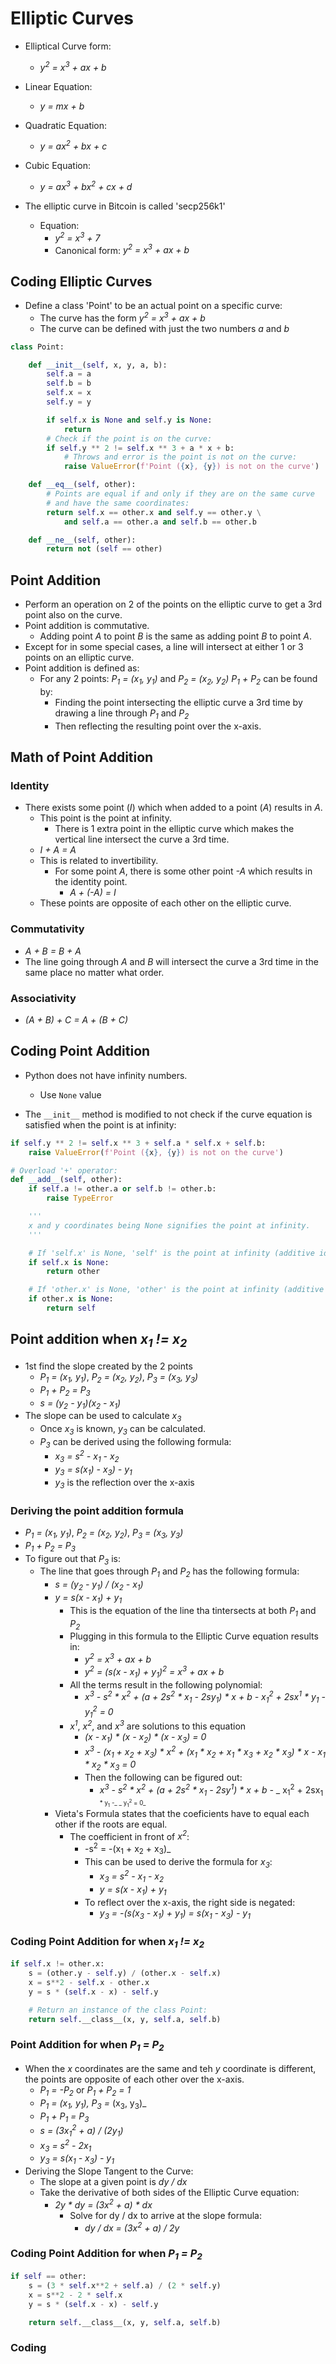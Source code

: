 # Elliptic Curves

- Elliptical Curve form:
  - _y<sup>2</sup> = x<sup>3</sup> + ax + b_

- Linear Equation:
  - _y = mx + b_

- Quadratic Equation:
  - _y = ax<sup>2</sup> + bx + c_

- Cubic Equation:
  - _y = ax<sup>3</sup> + bx<sup>2</sup> + cx + d_

- The elliptic curve in Bitcoin is called 'secp256k1'
  - Equation:
    - _y<sup>2</sup> = x<sup>3</sup> + 7_
    - Canonical form: _y<sup>2</sup> = x<sup>3</sup> + ax + b_

## Coding Elliptic Curves

- Define a class 'Point' to be an actual point on a specific curve:
  - The curve has the form _y<sup>2</sup> = x<sup>3</Sup> + ax + b_
  - The curve can be defined with just the two numbers _a_ and _b_

```Python
class Point:

    def __init__(self, x, y, a, b):
        self.a = a
        self.b = b
        self.x = x
        self.y = y

        if self.x is None and self.y is None:
            return
        # Check if the point is on the curve:
        if self.y ** 2 != self.x ** 3 + a * x + b:
            # Throws and error is the point is not on the curve:
            raise ValueError(f'Point ({x}, {y}) is not on the curve')

    def __eq__(self, other):
        # Points are equal if and only if they are on the same curve
        # and have the same coordinates:
        return self.x == other.x and self.y == other.y \
            and self.a == other.a and self.b == other.b

    def __ne__(self, other):
        return not (self == other)
```

## Point Addition

- Perform an operation on 2 of the points on the elliptic curve to get a 3rd
  point also on the curve.
- Point addition is commutative.
  - Adding point _A_ to point _B_ is the same as adding point _B_ to point _A_.
- Except for in some special cases, a line will intersect at either 1 or 3
  points on an elliptic curve.
- Point addition is defined as:
  - For any 2 points: _P<sub>1</sub> = (x<sub>1</sub>, y<sub>1</sub>)_
    and _P<sub>2</sub> = (x<sub>2</sub>, y<sub>2</sub>)_
    _P<sub>1</sub> + P<sub>2</sub>_ can be found by:
    - Finding the point intersecting the elliptic curve a 3rd time by
      drawing a line through _P<sub>1</sub>_ and _P<sub>2</sub>_
    - Then reflecting the resulting point over the x-axis.

## Math of Point Addition

### Identity

- There exists some point (_I_) which when added to a point (_A_)
  results in _A_.
  - This point is the point at infinity.
    - There is 1 extra point in the elliptic curve which makes the vertical
      line intersect the curve a 3rd time.
  - _I + A = A_
  - This is related to invertibility.
    - For some point _A_, there is some other point _-A_ which results in the
      identity point.
      - _A + (-A) = I_
  - These points are opposite of each other on the elliptic curve.

### Commutativity

- _A + B = B + A_
- The line going through _A_ and _B_ will intersect the curve a 3rd time in
  the same place no matter what order.

### Associativity

- _(A + B) + C = A + (B + C)_

## Coding Point Addition

- Python does not have infinity numbers.
  - Use ```None``` value

- The ```__init__``` method is modified to not check if the curve equation is
  satisfied when the point is at infinity:

```Python
if self.y ** 2 != self.x ** 3 + self.a * self.x + self.b:
    raise ValueError(f'Point ({x}, {y}) is not on the curve')
```

```Python
# Overload '+' operator:
def __add__(self, other):
    if self.a != other.a or self.b != other.b:
        raise TypeError

    '''
    x and y coordinates being None signifies the point at infinity.
    '''

    # If 'self.x' is None, 'self' is the point at infinity (additive identity)
    if self.x is None:
        return other

    # If 'other.x' is None, 'other' is the point at infinity (additive identity)
    if other.x is None:
        return self
```

## Point addition when _x<sub>1</sub> != x<sub>2</sub>_

- 1st find the slope created by the 2 points
  - _P<sub>1</sub> = (x<sub>1</sub>, y<sub>1</sub>)_,
    _P<sub>2</sub> = (x<sub>2</sub>, y<sub>2</sub>)_,
    _P<sub>3</sub> = (x<sub>3</sub>, y<sub>3</sub>)_
  - _P<sub>1</sub> + P<sub>2</sub> = P<sub>3</sub>_
  - _s = (y<sub>2</sub> - y<sub>1</sub>)(x<sub>2</sub> - x<sub>1</sub>)_
- The slope can be used to calculate _x<sub>3</sub>_
  - Once _x<sub>3</sub>_ is known, _y<sub>3</sub>_ can be calculated.
  - _P<sub>3</sub>_ can be derived using the following formula:
    - _x<sub>3</sub> = s<sup>2</sup> - x<sub>1</sub> - x<sub>2</sub>_
    - _y<sub>3</sub> = s(x<sub>1</sub>) - x<sub>3</sub>) - y<sub>1</sub>_
    - _y<sub>3</sub>_ is the reflection over the x-axis

### Deriving the point addition formula

- _P<sub>1</sub> = (x<sub>1</sub>, y<sub>1</sub>)_,
  _P<sub>2</sub> = (x<sub>2</sub>, y<sub>2</sub>)_,
  _P<sub>3</sub> = (x<sub>3</sub>, y<sub>3</sub>)_
- _P<sub>1</sub> + P<sub>2</sub> = P<sub>3</sub>_
- To figure out that _P<sub>3</sub>_ is:
  - The line that goes through _P<sub>1</sub>_ and _P<sub>2</sub>_ has the
    following formula:
    - _s = (y<sub>2</sub> - y<sub>1</sub>) / (x<sub>2</sub> - x<sub>1</sub>)_
    - _y = s(x - x<sub>1</sub>) + y<sub>1</sub>_
      - This is the equation of the line tha tintersects at both _P<sub>1</sub>_
        and _P<sub>2</sub>_
      - Plugging in this formula to the Elliptic Curve equation results in:
        - _y<sup>2</sup> = x<sup>3</sup> + ax + b_
        - _y<sup>2</sup> = (s(x - x<sub>1</sub>) + y<sub>1</sub>)<sup>2</sup> =_
          _x<sup>3</sup> + ax + b_
      - All the terms result in the following polynomial:
        - _x<sup>3</sup> - s<sup>2</sup> * x<sup>2</sup> +_
          _(a + 2s<sup>2</sup> * x<sub>1</sub> - 2sy<sub>1</sub>) *_
          _x + b - x<sub>1</sub><sup>2</sup> + 2sx<sup>1</sup> *_
          _y<sub>1</sub> - y<sub>1</sub><sup>2</sup> = 0_
      - _x<sup>1</sup>_, _x<sup>2</sup>_, and _x<sup>3</sup>_ are solutions to
        this equation
        - _(x - x<sub>1</sub>) * (x - x<sub>2</sub>) * (x - x<sub>3</sub>) = 0_
        - _x<sup>3</sup> - (x<sub>1</sub> + x<sub>2</sub> + x<sub>3</sub>) *_
          _x<sup>2</sup> + (x<sub>1</sub> * x<sub>2</sub> + x<sub>1</sub> *_
          _x<sub>3</sub> + x<sub>2</sub> * x<sub>3</sub>) * x -_
          _x<sub>1</sub> * x<sub>2</sub> * x<sub>3</sub> = 0_
        - Then the following can be figured out:
          - _x<sup>3</sup> - s<sup>2</sup> * x<sup>2</sup> +_
            _(a + 2s<sup>2</sup> * x<sub>1</sub> - 2sy<sup>1</sup>) * x + b -_
            _ x<sub>1</sub><sup>2</sup> + 2sx<sub>1<sub> * y<sub>1</sub> -_
            _ y<sub>1</sub><sup>2</sup> = 0_
    - Vieta's Formula states that the coeficients have to equal each other
      if the roots are equal.
      - The coefficient in front of _x<sup>2</sup>_:
        - -s<sup>2</sup> = -(x<sub>1</sub> + x<sub>2</sub> + x<sub>3</sub>)_
        - This can be used to derive the formula for _x<sub>3</sub>_:
          - _x<sub>3</sub> = s<sup>2</sup> - x<sub>1</sub> - x<sub>2</sub>_
          - _y = s(x - x<sub>1</sub>) + y<sub>1</sub>_
        - To reflect over the x-axis, the right side is negated:
          - _y<sub>3</sub> = -(s(x<sub>3</sub> - x<sub>1</sub>) +_
            _y<sub>1</sub>) = s(x<sub>1</sub> - x<sub>3</sub>) - y<sub>1</sub>_

### Coding Point Addition for when _x<sub>1</sub> != x<sub>2</sub>_

```Python
if self.x != other.x:
    s = (other.y - self.y) / (other.x - self.x)
    x = s**2 - self.x - other.x
    y = s * (self.x - x) - self.y

    # Return an instance of the class Point:
    return self.__class__(x, y, self.a, self.b)
```

### Point Addition for when _P<sub>1</sub> = P<sub>2</sub>_

- When the _x_ coordinates are the same and teh _y_ coordinate is different,
  the points are opposite of each other over the x-axis.
  - _P<sub>1</sub> = -P<sub>2</sub>_ or _P<sub>1</sub> + P<sub>2</sub> = 1_
  - _P<sub>1</sub> = (x<sub>1</sub>, y<sub>1</sub>), P<sub>3</sub> =_
    (x<sub>3</sub>, y<sub>3</sub>)_
  - _P<sub>1</sub> + P<sub>1</sub> = P<sub>3</sub>_
  - _s = (3x<sub>1</sub><sup>2</sup> + a) / (2y<sub>1</sub>)_
  - _x<sub>3</sub> = s<sup>2</sup> - 2x<sub>1</sub>_
  - _y<sub>3</sub> = s(x<sub>1</sub> - x<sub>3</sub>) - y<sub>1</sub>_
- Deriving the Slope Tangent to the Curve:
  - The slope at a given point is _dy / dx_
  - Take the derivative of both sides of the Elliptic Curve equation:
    - _2y * dy = (3x<sup>2</sup> + a) * dx_
      - Solve for dy / dx to arrive at the slope formula:
        - _dy / dx = (3x<sup>2</sup> + a) / 2y_

### Coding Point Addition for when _P<sub>1</sub> = P<sub>2</sub>_

```Python
if self == other:
    s = (3 * self.x**2 + self.a) / (2 * self.y)
    x = s**2 - 2 * self.x
    y = s * (self.x - x) - self.y

    return self.__class__(x, y, self.a, self.b)
```

### Coding 